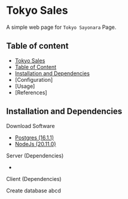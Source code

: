 # Tokyo Sales

A simple web page for `Tokyo Sayonara` Page.

## Table of content

- [Tokyo Sales](#tokyo-sales)
- [Table of Content](#table-of-content)
- [Installation and Dependencies](#installation-and-dependencies)
- [Configuration]
- [Usage]
- [References]

## Installation and Dependencies

Download Software

- [Postgres (16.1.1)](https://sbp.enterprisedb.com/getfile.jsp?fileid=1258792)
- [NodeJs (20.11.0)](https://nodejs.org/dist/v20.11.0/node-v20.11.0-x64.msi)

Server (Dependencies)

-

Client (Dependencies)

Create database abcd